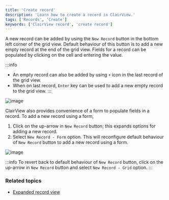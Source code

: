 ```yaml
---
title: 'Create record'
description: 'Learn how to create a record in ClairView.'
tags: ['Records', 'Create']
keywords: ['ClairView record', 'create record']
---
```


A new record can be added by using the `New Record` button in the bottom left corner of the grid view. Default behaviour of this button is to add a new empty record at the end of the grid view. Fields for a record can be populated by clicking on the cell and entering the value.

:::info
- An empty record can also be added by using `+` icon in the last record of the grid view.
- When on last record, `Enter` key can be used to add a new empty record to the grid view.
:::


![image](/img/v2/records/new-record-grid.png)

ClairView also provides convenience of a form to populate fields in a record. To add a new record using a form, 
1. Click on the up-arrow in `New Record` button; this expands options for adding a new record. 
2. Select `New Record - Form` option. This will reconfigure default behaviour of `New Record` button to add a new record using a form.

![image](/img/v2/records/new-record-form.png)

:::info
To revert back to default behaviour of `New Record` button, click on the up-arrow in `New Record` button and select `New Record - Grid` option.
:::

### Related topics
- [Expanded record view](/records/expand-record)


